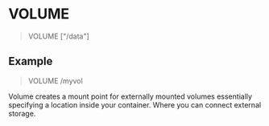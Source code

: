 # VOLUME

> VOLUME \["/data"]



## Example

> VOLUME /myvol

Volume creates a mount point for externally mounted volumes essentially specifying a location inside your container. Where you can connect external storage.
